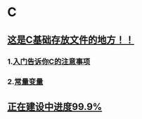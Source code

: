 # C
## [ ](https://github.com/sujiuer5201314/C/blob/main/%E5%94%AF%E4%BD%A0%E6%9C%80%E4%BA%89%E6%B0%94.jpg)
## [这是C基础存放文件的地方！！](https://github.com/sujiuer5201314/C/tree/main/C%E5%9F%BA%E7%A1%80)
### 1.[入门告诉你C的注意事项](https://github.com/sujiuer5201314/C/tree/main/C%E5%9F%BA%E7%A1%80/1)
### 2.[常量变量](https://github.com/sujiuer5201314/C/tree/main/C%E5%9F%BA%E7%A1%80/2)
## [正在建设中进度99.9%](https://github.com/sujiuer5201314)